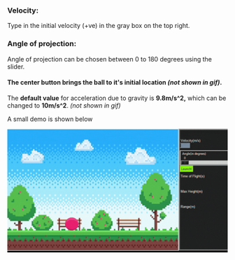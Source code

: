 ### Velocity:
Type in the initial velocity (+ve) in the gray box on the top right.
### Angle of projection:
Angle of projection can be chosen between 0 to 180 degrees using the slider.
#### The center button brings the ball to it's initial location *(not shown in gif)*.
The **default value** for acceleration due to gravity is **9.8m/s^2,** which can be changed to **10m/s^2**. *(not shown in gif)* 

A small demo is shown below

![Demo](https://raw.githubusercontent.com/agnisH-mandaL/PyWorks/main/Newton's%20Ball/Baller.gif)
